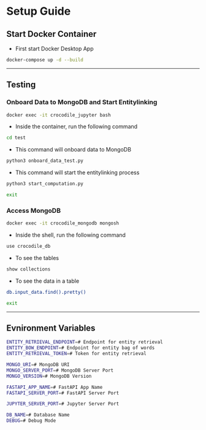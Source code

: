 # Setup Guide

## Start Docker Container
- First start Docker Desktop App
```bash
docker-compose up -d --build
```

--------------------------------------------
## Testing

### Onboard Data to MongoDB and Start Entitylinking
```bash
docker exec -it crocodile_jupyter bash
```
- Inside the container, run the following command
```bash
cd test
```
- This command will onboard data to MongoDB
```bash
python3 onboard_data_test.py
```
- This command will start the entitylinking process
```bash
python3 start_computation.py
```
```bash
exit
```

### Access MongoDB
```bash
docker exec -it crocodile_mongodb mongosh
```
- Inside the shell, run the following command
```bash
use crocodile_db
```
- To see the tables
```bash
show collections
```
- To see the data in a table
```bash
db.input_data.find().pretty()
```
```bash
exit
```

--------------------------------------------
## Evnironment Variables
```bash
ENTITY_RETRIEVAL_ENDPOINT=# Endpoint for entity retrieval
ENTITY_BOW_ENDPOINT=# Endpoint for entity bag of words
ENTITY_RETRIEVAL_TOKEN=# Token for entity retrieval

MONGO_URI=# MongoDB URI
MONGO_SERVER_PORT=# MongoDB Server Port
MONGO_VERSION=# MongoDB Version

FASTAPI_APP_NAME=# FastAPI App Name
FASTAPI_SERVER_PORT=# FastAPI Server Port

JUPYTER_SERVER_PORT=# Jupyter Server Port

DB_NAME=# Database Name
DEBUG=# Debug Mode
```
